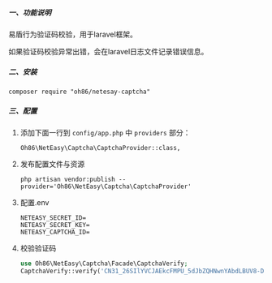 ##### 一、功能说明

易盾行为验证码校验，用于laravel框架。

如果验证码校验异常出错，会在laravel日志文件记录错误信息。

##### 二、安装

```shell
composer require "oh86/netesay-captcha"
```

##### 三、配置

1. 添加下面一行到 `config/app.php` 中 `providers` 部分：

   ```
   Oh86\NetEasy\Captcha\CaptchaProvider::class,
   ```

2. 发布配置文件与资源

   ```
   php artisan vendor:publish --provider='Oh86\NetEasy\Captcha\CaptchaProvider'
   ```

3. 配置.env

   ```
   NETEASY_SECRET_ID=
   NETEASY_SECRET_KEY=
   NETEASY_CAPTCHA_ID=
   ```

4. 校验验证码
   ```php
   use Oh86\NetEasy\Captcha\Facade\CaptchaVerify;
   CaptchaVerify::verify('CN31_26SIlYVCJAEkcFMPU_5dJbZQHNwnYAbdLBUV8-DuPFY_rxecR.mfDufJdy5dP0P-uBUdwy4fYwwMLhGqJRunbr6H-yoTwXey9MRjZ81buapfcg8qwhzaanpufToTi-KCGq0AeSiA9dN7syixFUFmnMUi8Br870YJqNSmlzrrKRVWlhHGTmhUX9BPV5EqCyg4nB6eBPdpG5T4TV00s_uyTnbuBkUBhWqK-7DM8hwJ-ea.16of7X99yQvYG8vPmnFT9vM5QjKu5aKAYGDwS9wL.o8d88XVBum06tWiRujnCjIBT7rko2dhVfen6bUFbGefyyhiCL7NLJ_sdx_qU76UZ0vPAYkZtFFEVRKHtNAxHI_lqvPG4mWqOU1ftK6v7_UFMQkc4Gw5H5WIFAwwwViKlCAQHedutYYUUCAF8zp5SCMh1dI77NLiJ6sUlo1qOe1anz6mFmgJYczKscJeeKsVz6lBm5nlgaGUjgPNBhWkLBTA6v79iH4gTE_GHWN3');
   ```